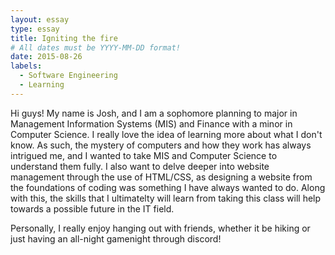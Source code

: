 ```yaml
---
layout: essay
type: essay
title: Igniting the fire
# All dates must be YYYY-MM-DD format!
date: 2015-08-26
labels:
  - Software Engineering
  - Learning
---
```


Hi guys! My name is Josh, and I am a sophomore planning to major in Management Information Systems (MIS) and Finance with a minor in Computer Science. I really love the idea of learning more about what I don't know. As such, the mystery of computers and how they work has always intrigued me, and I wanted to take MIS and Computer Science to understand them fully. I also want to delve deeper into website management through the use of HTML/CSS, as designing a website from the foundations of coding was something I have always wanted to do. Along with this, the skills that I ultimatelty will learn from taking this class will help towards a possible future in the IT field.

Personally, I really enjoy hanging out with friends, whether it be hiking or just having an all-night gamenight through discord! 
